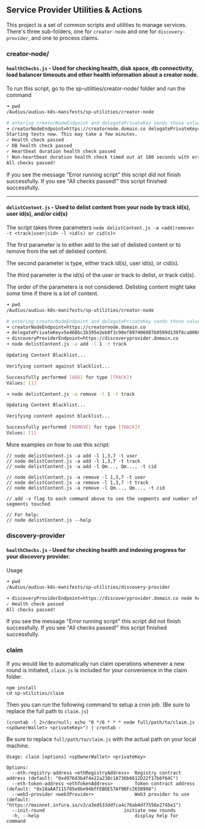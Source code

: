## Service Provider Utilities & Actions

This project is a set of common scripts and utilities to manage services. There's three sub-folders, one for `creator-node` and one for `discovery-provider`, and one to process claims.

### creator-node/

#### `healthChecks.js` - Used for checking health, disk space, db connectivity, load balancer timeouts and other health information about a creator node.

To run this script, go to the sp-utilities/creator-node/ folder and run the command

```bash
➜ pwd
/Audius/audius-k8s-manifests/sp-utilities/creator-node

# entering creatorNodeEndpoint and delegatePrivateKey sends those values as env vars to the script without having to export to your terminal
➜ creatorNodeEndpoint=https://creatornode.domain.co delegatePrivateKey=5e468bc1b395e2eb8f3c90ef897406087b0599d139f6ca0060ba85dcc0dce8dc node healthChecks.js
Starting tests now. This may take a few minutes.
✓ Health check passed
✓ DB health check passed
✓ Heartbeat duration health check passed
! Non-heartbeat duration health check timed out at 180 seconds with error message: "Request failed with status code 504". This is not an issue.
All checks passed!

```

If you see the message "Error running script" this script did not finish successfully. If you see "All checks passed!" this script finished successfully.

---

#### `delistContent.js` - Used to delist content from your node by track id(s), user id(s), and/or cid(s)

The script takes three parameters
`node delistContent.js -a <add|remove>  -t <track|user|cid> -l <id(s) or cid(s)>`

The first parameter is to either add to the set of delisted content or to remove from the set of delisted content.

The second parameter is type, either track id(s), user id(s), or cid(s).

The third parameter is the id(s) of the user or track to delist, or track cid(s).

The order of the parameters is not considered. Delisting content might take some time if there is a lot of content. 

```bash
➜ pwd
/Audius/audius-k8s-manifests/sp-utilities/creator-node

# entering creatorNodeEndpoint and delegatePrivateKey sends those values as env vars to the script without having to export to your terminal
➜ creatorNodeEndpoint=https://creatornode.domain.co
➜ delegatePrivateKey=5e468bc1b395e2eb8f3c90ef897406087b0599d139f6ca0060ba85dcc0dce8dc
➜ discoveryProviderEndpoint=https://discoveryprovider.domain.co
➜ node delistContent.js -a add -l 1 -t track 

Updating Content Blacklist...

Verifying content against blacklist...

Successfully performed [ADD] for type [TRACK]!
Values: [1]

➜ node delistContent.js -a remove -l 1 -t track

Updating Content Blacklist...

Verifying content against blacklist...

Successfully performed [REMOVE] for type [TRACK]!
Values: [1]
```

More examples on how to use this script:
```
// node delistContent.js -a add -l 1,3,7 -t user
// node delistContent.js -a add -l 1,3,7 -t track
// node delistContent.js -a add -l Qm..., Qm..., -t cid

// node delistContent.js -a remove -l 1,3,7 -t user
// node delistContent.js -a remove -l 1,3,7 -t track
// node delistContent.js -a remove -l Qm..., Qm..., -t cid

// add -v flag to each command above to see the segments and number of segments touched

// For help:
// node delistContent.js --help
```

### discovery-provider


#### `healthChecks.js` - Used for checking health and indexing progress for your discovery provider.

Usage

```bash
➜ pwd
/Audius/audius-k8s-manifests/sp-utilities/discovery-provider

➜ discoveryProviderEndpoint=https://discoveryprovider.domain.co node healthChecks.js
✓ Health check passed
All checks passed!
```

If you see the message "Error running script" this script did not finish successfully. If you see "All checks passed!" this script finished successfully.

### claim

If you would like to automatically run claim operations whenever a new round is initiated, `claim.js` is included for your convenience in the claim folder.

```
npm install
cd sp-utilities/claim
```

Then you can run the following command to setup a cron job. (Be sure to replace the full path to `claim.js`)
```
(crontab -l 2>/dev/null; echo "0 */6 * * * node full/path/to/claim.js <spOwnerWallet> <privateKey>") | crontab -
```

Be sure to replace `full/path/to/claim.js` with the actual path on your local machine.


```
Usage: claim [options] <spOwnerWallet> <privateKey>

Options:
  --eth-registry-address <ethRegistryAddress>  Registry contract address (default: "0xd976d3b4f4e22a238c1A736b6612D22f17b6f64C")
  --eth-token-address <ethTokenAddress>        Token contract address (default: "0x18aAA7115705e8be94bfFEBDE57Af9BFc265B998")
  --web3-provider <web3Provider>               Web3 provider to use (default: "https://mainnet.infura.io/v3/a3ed533ddfca4c76ab4df7556e2745e1")
  --init-round                             initiate new rounds
  -h, --help                                   display help for command
```

